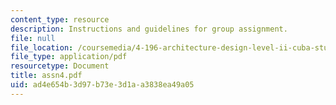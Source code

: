 ```yaml
---
content_type: resource
description: Instructions and guidelines for group assignment.
file: null
file_location: /coursemedia/4-196-architecture-design-level-ii-cuba-studio-spring-2004/ad4e654b3d97b73e3d1aa3838ea49a05_assn4.pdf
file_type: application/pdf
resourcetype: Document
title: assn4.pdf
uid: ad4e654b-3d97-b73e-3d1a-a3838ea49a05
---
```

